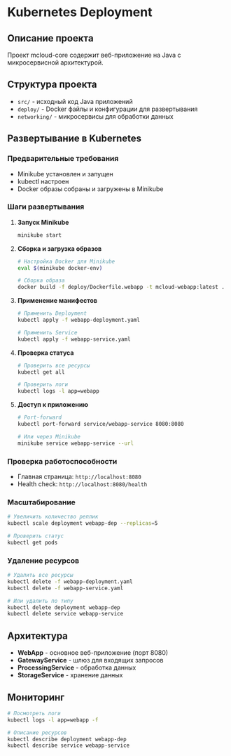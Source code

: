 # Kubernetes Deployment

## Описание проекта

Проект mcloud-core содержит веб-приложение на Java с микросервисной архитектурой.

## Структура проекта

- `src/` - исходный код Java приложений
- `deploy/` - Docker файлы и конфигурации для развертывания
- `networking/` - микросервисы для обработки данных

## Развертывание в Kubernetes

### Предварительные требования

- Minikube установлен и запущен
- kubectl настроен
- Docker образы собраны и загружены в Minikube

### Шаги развертывания

1. **Запуск Minikube**
   ```bash
   minikube start
   ```

2. **Сборка и загрузка образов**
   ```bash
   # Настройка Docker для Minikube
   eval $(minikube docker-env)
   
   # Сборка образа
   docker build -f deploy/Dockerfile.webapp -t mcloud-webapp:latest .
   ```

3. **Применение манифестов**
   ```bash
   # Применить Deployment
   kubectl apply -f webapp-deployment.yaml
   
   # Применить Service
   kubectl apply -f webapp-service.yaml
   ```

4. **Проверка статуса**
   ```bash
   # Проверить все ресурсы
   kubectl get all
   
   # Проверить логи
   kubectl logs -l app=webapp
   ```

5. **Доступ к приложению**
   ```bash
   # Port-forward
   kubectl port-forward service/webapp-service 8080:8080
   
   # Или через Minikube
   minikube service webapp-service --url
   ```

### Проверка работоспособности

- Главная страница: `http://localhost:8080`
- Health check: `http://localhost:8080/health`

### Масштабирование

```bash
# Увеличить количество реплик
kubectl scale deployment webapp-dep --replicas=5

# Проверить статус
kubectl get pods
```

### Удаление ресурсов

```bash
# Удалить все ресурсы
kubectl delete -f webapp-deployment.yaml
kubectl delete -f webapp-service.yaml

# Или удалить по типу
kubectl delete deployment webapp-dep
kubectl delete service webapp-service
```

## Архитектура

- **WebApp** - основное веб-приложение (порт 8080)
- **GatewayService** - шлюз для входящих запросов
- **ProcessingService** - обработка данных
- **StorageService** - хранение данных

## Мониторинг

```bash
# Посмотреть логи
kubectl logs -l app=webapp -f

# Описание ресурсов
kubectl describe deployment webapp-dep
kubectl describe service webapp-service
```
